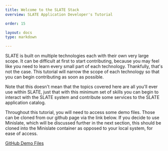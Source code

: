 ```yaml
---
title: Welcome to the SLATE Stack
overview: SLATE Application Developer's Tutorial

order: 15

layout: docs
type: markdown

---
```


SLATE is built on multiple technologies each with their own very large scope. It can be difficult at first to start contributing, because you may feel like you need to learn every small part of each technology. Thankfully, that's not the case. This tutorial will narrow the scope of each technology so that you can begin contributing as soon as possible.

Note that this doesn't mean that the topics covered here are all you'll ever use within SLATE, just that with this minimum set of skills you can begin to interact with the SLATE system and contribute some services to the SLATE application catalog.

Throughout this tutorial, you will need to access some demo files. Those can be cloned from our github page via the link below. If you decide to use Minislate, which will be discussed further in the next section, this should be cloned into the Minislate container as opposed to your local system, for ease of access.

[GitHub Demo Files](https://github.com/slateci/tutorial-demo-files)